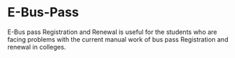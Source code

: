 # E-Bus-Pass
E-Bus pass Registration and Renewal is useful for the students who are facing problems with the current manual work of bus pass Registration and renewal in colleges.
